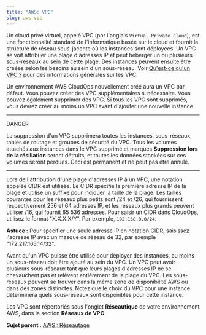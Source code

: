```yaml
---
title: "AWS: VPC"
slug: aws-vpc
---
```



Un cloud privé virtuel, appelé VPC (por l'anglais `Virtual Private Cloud`), est une fonctionnalité standard de l'informatique basée sur le cloud et fournit la structure de réseau sous-jacente où les instances sont déployées. Un VPC se voit attribuer une plage d'adresses IP et peut héberger un ou plusieurs sous-réseaux au sein de cette plage. Des instances peuvent ensuite être créées selon les besoins au sein d'un sous-réseau. Voir [Qu'est-ce qu'un VPC ?](../cloudstack-compute-service/what-is-a-vpc.md) pour des informations générales sur les VPC.

Un environnement AWS CloudOps nouvellement créé aura un VPC par défaut. Vous pouvez créer des VPC supplémentaires si nécessaire. Vous pouvez également supprimer des VPC. Si tous les VPC sont supprimés, vous devrez créer au moins un VPC avant d'ajouter une nouvelle instance.

<hr>
DANGER

La suppression d'un VPC supprimera toutes les instances, sous-réseaux, tables de routage et groupes de sécurité du VPC. Tous les volumes attachés aux instances dans le VPC supprimé et marqués **Suppression lors de la résiliation** seront détruits, et toutes les données stockées sur ces volumes seront perdues. Ceci est permanent et ne peut pas être annulé.
<hr>

Lors de l'attribution d'une plage d'adresses IP à un VPC, une notation appelée CIDR est utilisée. Le CIDR spécifie la première adresse IP de la plage et utilise un suffixe pour indiquer la taille de la plage. Les tailles courantes pour les réseaux plus petits sont /24 et /26, qui fournissent respectivement 256 et 64 adresses IP, et les réseaux plus grands peuvent utiliser /16, qui fournit 65 536 adresses. Pour saisir un CIDR dans CloudOps, utilisez le format "X.X.X.X/Y". Par exemple, `192.168.0.0/24`.

**Astuce :** Pour spécifier une seule adresse IP en notation CIDR, saisissez l'adresse IP avec un masque de réseau de 32, par exemple "172.217.165.14/32".

Avant qu'un VPC puisse être utilisé pour déployer des instances, au moins un sous-réseau doit être ajouté au sein du VPC. Un VPC peut avoir plusieurs sous-réseaux tant que leurs plages d'adresses IP ne se chevauchent pas et relèvent entièrement de la plage du VPC. Les sous-réseaux peuvent se trouver dans la même zone de disponibilité AWS ou dans des zones distinctes. Notez que le choix du VPC pour une instance déterminera quels sous-réseaux sont disponibles pour cette instance.

Les VPC sont répertoriés sous l'onglet **Réseautique** de votre environnement AWS, dans la section **Réseaux de VPC**.

**Sujet parent :** [AWS : Réseautage](aws-networking.md)

